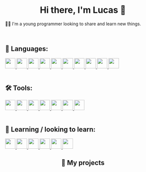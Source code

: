 <h1 align="center">Hi there, I'm Lucas 👋</h1>

🧑‍💻 I'm a young programmer looking to share and learn new things.

<br/>

## 🚀 Languages:
<a target=_blank href="https://www.javascript.com/">
  <img style="width: 25pt; display: inline-block;" src="https://cdn.jsdelivr.net/gh/devicons/devicon/icons/javascript/javascript-original.svg" >
</a>
<a target=_blank href="https://www.typescriptlang.org/">
  <img style="width: 25pt; display: inline-block;" src="https://cdn.jsdelivr.net/gh/devicons/devicon/icons/typescript/typescript-original.svg" />
</a>
<a target=_blank href="https://developer.mozilla.org/en-US/docs/Web/HTML">
  <img style="width: 25pt; display: inline-block;" src="https://cdn.jsdelivr.net/gh/devicons/devicon/icons/html5/html5-original.svg" />
</a>
<a target=_blank href="https://developer.mozilla.org/pt-BR/docs/Web/CSS">
  <img style="width: 25pt; display: inline-block;" src="https://cdn.jsdelivr.net/gh/devicons/devicon/icons/css3/css3-original.svg" />
</a>
<a target=_blank href="https://docs.microsoft.com/pt-br/dotnet/csharp/">
  <img style="width: 25pt; display: inline-block;" src="https://cdn.jsdelivr.net/gh/devicons/devicon/icons/csharp/csharp-original.svg" />
</a>
<a target=_blank href="https://www.cplusplus.com/">
  <img style="width: 25pt; display: inline-block;" src="https://cdn.jsdelivr.net/gh/devicons/devicon/icons/cplusplus/cplusplus-original.svg" />
</a>
<a target=_blank href="https://git-scm.com/">
  <img style="width: 25pt; display: inline-block;" src="https://cdn.jsdelivr.net/gh/devicons/devicon/icons/git/git-original.svg" />
</a>
<a target=_blank href="https://www.python.org/">
  <img style="width: 25pt; display: inline-block;" src="https://cdn.jsdelivr.net/gh/devicons/devicon/icons/python/python-original.svg" />
</a>
<a target=_blank href="https://go.dev/">
  <img style="width: 25pt; display: inline-block;" src="https://cdn.jsdelivr.net/gh/devicons/devicon/icons/go/go-original-wordmark.svg" />
</a>
<a target=_blank href="https://www.java.com/pt-BR/">
  <img style="width: 25pt; display: inline-block;" src="https://cdn.jsdelivr.net/gh/devicons/devicon/icons/java/java-original.svg" />
</a>

<br/>
<br/>

## 🛠️ Tools:
<a target=_blank href="https://code.visualstudio.com/">
  <img style="width: 25pt; display: inline-block;" src="https://cdn.jsdelivr.net/gh/devicons/devicon/icons/vscode/vscode-original.svg" />
</a>
<a target=_blank href="https://nodejs.org/en/">
  <img style="width: 25pt; display: inline-block;" src="https://cdn.jsdelivr.net/gh/devicons/devicon/icons/nodejs/nodejs-original.svg" />
</a>
<a target=_blank href="https://svelte.dev/">
  <img style="width: 25pt; display: inline-block;" src="https://cdn.jsdelivr.net/gh/devicons/devicon/icons/svelte/svelte-original.svg" />
</a>
<a target=_blank href="https://reactjs.org/">
  <img style="width: 25pt; display: inline-block;" src="https://cdn.jsdelivr.net/gh/devicons/devicon/icons/react/react-original.svg" />
</a>
<a target=_blank href="https://firebase.google.com/?hl=pt">
  <img style="width: 25pt; display: inline-block;" src="https://cdn.jsdelivr.net/gh/devicons/devicon/icons/firebase/firebase-plain.svg" />
</a>
<a target=_blank href="https://www.electronjs.org/">
  <img style="width: 25pt; display: inline-block;" src="https://cdn.jsdelivr.net/gh/devicons/devicon/icons/electron/electron-original.svg" />
</a>
<a target=_blank href="https://flask.palletsprojects.com/en/2.0.x/">
  <img style="width: 25pt; display: inline-block;" src="https://cdn.jsdelivr.net/gh/devicons/devicon/icons/flask/flask-original.svg" />
</a>

<br/>
<br/>

## 📝 Learning / looking to learn:
<a target=_blank href="https://www.rust-lang.org/">
  <img style="width: 25pt; display: inline-block;" src="https://cdn.jsdelivr.net/gh/devicons/devicon/icons/rust/rust-plain.svg" />
</a>
<a target=_blank href="https://developer.android.com/studio">
  <img style="width: 25pt; display: inline-block;" src="https://cdn.jsdelivr.net/gh/devicons/devicon/icons/android/android-plain-wordmark.svg" />
</a>
<a target=_blank href="https://dart.dev/">
  <img style="width: 25pt; display: inline-block;" src="https://cdn.jsdelivr.net/gh/devicons/devicon/icons/dart/dart-original.svg" />
</a>
<a target=_blank href="https://flutter.dev/">
  <img style="width: 25pt; display: inline-block;" src="https://cdn.jsdelivr.net/gh/devicons/devicon/icons/flutter/flutter-original.svg" />
</a>
<a target=_blank href="https://nextjs.org/">
  <img style="width: 25pt; display: inline-block;" src="https://cdn.jsdelivr.net/gh/devicons/devicon/icons/nextjs/nextjs-original.svg" />
</a>
<a target=_blank href="https://tailwindcss.com/">
  <img style="width: 25pt; display: inline-block;" src="https://cdn.jsdelivr.net/gh/devicons/devicon/icons/tailwindcss/tailwindcss-plain.svg" />
</a>

<h2 align="center">🚩 My projects</h2>
